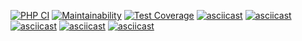 [![PHP CI](https://github.com/GaiPalyan/php-project-lvl2/actions/workflows/lint.yml/badge.svg)](https://github.com/GaiPalyan/php-project-lvl2/actions/workflows/lint.yml)
[![Maintainability](https://api.codeclimate.com/v1/badges/cecfb59aa8880b0d8506/maintainability)](https://codeclimate.com/github/GaiPalyan/php-project-lvl2/maintainability)
[![Test Coverage](https://api.codeclimate.com/v1/badges/cecfb59aa8880b0d8506/test_coverage)](https://codeclimate.com/github/GaiPalyan/php-project-lvl2/test_coverage)
[![asciicast](https://asciinema.org/a/ZgHGm7rR0RHbYN9NTaFNTjiLe.svg)](https://asciinema.org/a/ZgHGm7rR0RHbYN9NTaFNTjiLe)
[![asciicast](https://asciinema.org/a/410994.svg)](https://asciinema.org/a/410994)
[![asciicast](https://asciinema.org/a/415728.svg)](https://asciinema.org/a/415728)
[![asciicast](https://asciinema.org/a/415727.svg)](https://asciinema.org/a/415727)
[![asciicast](https://asciinema.org/a/415731.svg)](https://asciinema.org/a/415731)


